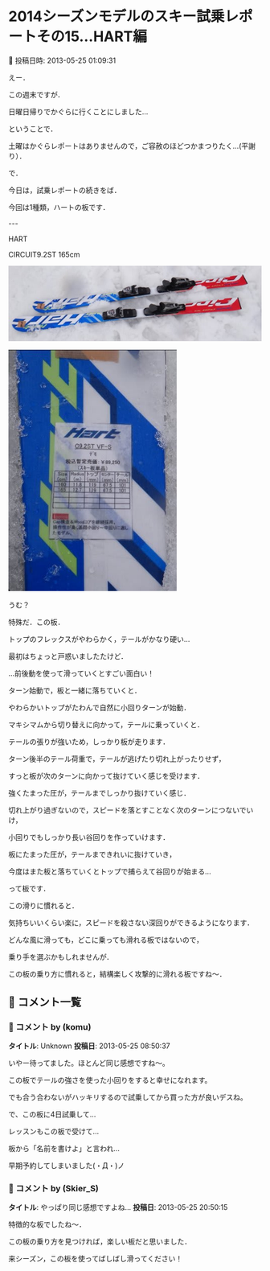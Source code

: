 # 2014シーズンモデルのスキー試乗レポートその15…HART編

📅 投稿日時: 2013-05-25 01:09:31

えー．





この週末ですが．


日曜日帰りでかぐらに行くことにしました…


ということで．


土曜はかぐらレポートはありませんので，ご容赦のほどつかまつりたく…(平謝り）．





で．


今日は，試乗レポートの続きをば．





今回は1種類，ハートの板です．





---[]()


HART 





CIRCUIT9.2ST 165cm







![f282dc9fc31b4cd3e0e10d6cd7a9464f.jpg](images/f282dc9fc31b4cd3e0e10d6cd7a9464f.jpg)









![5b5c5fe294cf9b1e6cad94ed36dd8ce9.jpg](images/5b5c5fe294cf9b1e6cad94ed36dd8ce9.jpg)




うむ？


特殊だ．この板．


トップのフレックスがやわらかく，テールがかなり硬い…


最初はちょっと戸惑いましたたけど．


…前後動を使って滑っていくとすごい面白い！


ターン始動で，板と一緒に落ちていくと．


やわらかいトップがたわんで自然に小回りターンが始動．


マキシマムから切り替えに向かって，テールに乗っていくと．


テールの張りが強いため，しっかり板が走ります．


ターン後半のテール荷重で，テールが逃げたり切れ上がったりせず，


すっと板が次のターンに向かって抜けていく感じを受けます．


強くたまった圧が，テールまでしっかり抜けていく感じ．


切れ上がり過ぎないので，スピードを落とすことなく次のターンにつないでいけ，


小回りでもしっかり長い谷回りを作っていけます．


板にたまった圧が，テールまできれいに抜けていき，


今度はまた板と落ちていくとトップで捕らえて谷回りが始まる…


って板です．


この滑りに慣れると．


気持ちいいくらい楽に，スピードを殺さない深回りができるようになります．


どんな風に滑っても，どこに乗っても滑れる板ではないので，


乗り手を選ぶかもしれませんが．


この板の乗り方に慣れると，結構楽しく攻撃的に滑れる板ですね～．

## 💬 コメント一覧

### 💬 コメント by (komu)
**タイトル**: Unknown
**投稿日**: 2013-05-25 08:50:37

いやー待ってました。ほとんど同じ感想ですね～。

この板でテールの強さを使った小回りをすると幸せになれます。

でも合う合わないがハッキリするので試乗してから買った方が良いデスね。

で、この板に4日試乗して…

レッスンもこの板で受けて…

板から「名前を書けよ」と言われ…

早期予約してしまいました(・Д・)ノ

### 💬 コメント by (Skier_S)
**タイトル**: やっぱり同じ感想ですよね…
**投稿日**: 2013-05-25 20:50:15

特徴的な板でしたね～．



この板の乗り方を見つければ，楽しい板だと思いました．

来シーズン，この板を使ってばしばし滑ってください！


